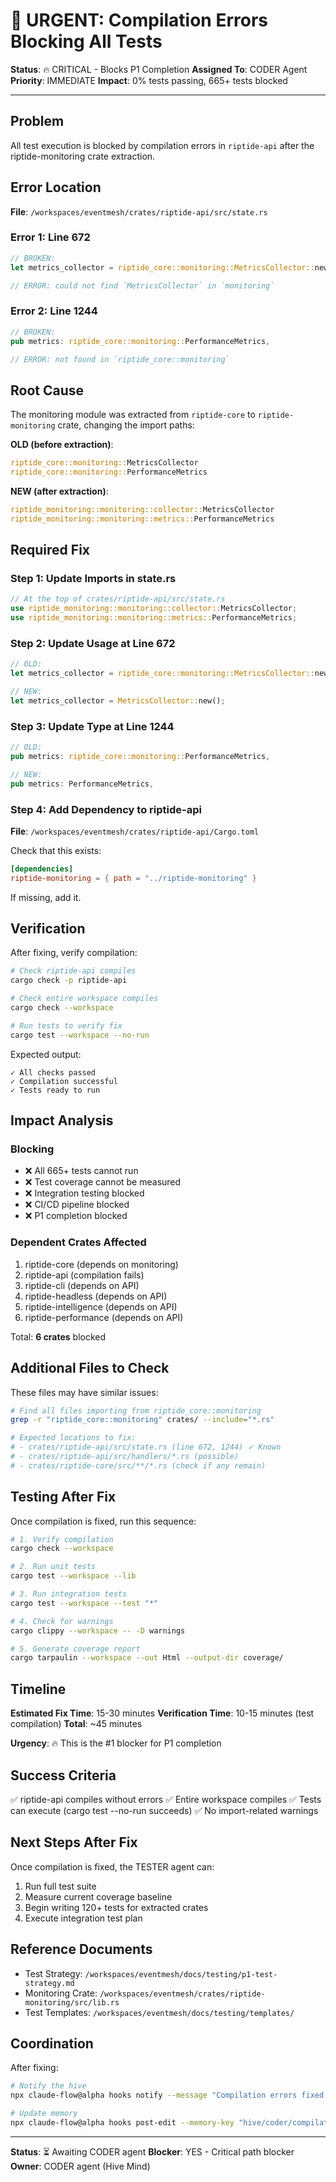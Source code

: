 # 🚨 URGENT: Compilation Errors Blocking All Tests

**Status**: 🔥 CRITICAL - Blocks P1 Completion
**Assigned To**: CODER Agent
**Priority**: IMMEDIATE
**Impact**: 0% tests passing, 665+ tests blocked

---

## Problem

All test execution is blocked by compilation errors in `riptide-api` after the riptide-monitoring crate extraction.

## Error Location

**File**: `/workspaces/eventmesh/crates/riptide-api/src/state.rs`

### Error 1: Line 672
```rust
// BROKEN:
let metrics_collector = riptide_core::monitoring::MetricsCollector::new();

// ERROR: could not find `MetricsCollector` in `monitoring`
```

### Error 2: Line 1244
```rust
// BROKEN:
pub metrics: riptide_core::monitoring::PerformanceMetrics,

// ERROR: not found in `riptide_core::monitoring`
```

## Root Cause

The monitoring module was extracted from `riptide-core` to `riptide-monitoring` crate, changing the import paths:

**OLD (before extraction)**:
```rust
riptide_core::monitoring::MetricsCollector
riptide_core::monitoring::PerformanceMetrics
```

**NEW (after extraction)**:
```rust
riptide_monitoring::monitoring::collector::MetricsCollector
riptide_monitoring::monitoring::metrics::PerformanceMetrics
```

## Required Fix

### Step 1: Update Imports in state.rs

```rust
// At the top of crates/riptide-api/src/state.rs
use riptide_monitoring::monitoring::collector::MetricsCollector;
use riptide_monitoring::monitoring::metrics::PerformanceMetrics;
```

### Step 2: Update Usage at Line 672

```rust
// OLD:
let metrics_collector = riptide_core::monitoring::MetricsCollector::new();

// NEW:
let metrics_collector = MetricsCollector::new();
```

### Step 3: Update Type at Line 1244

```rust
// OLD:
pub metrics: riptide_core::monitoring::PerformanceMetrics,

// NEW:
pub metrics: PerformanceMetrics,
```

### Step 4: Add Dependency to riptide-api

**File**: `/workspaces/eventmesh/crates/riptide-api/Cargo.toml`

Check that this exists:
```toml
[dependencies]
riptide-monitoring = { path = "../riptide-monitoring" }
```

If missing, add it.

## Verification

After fixing, verify compilation:

```bash
# Check riptide-api compiles
cargo check -p riptide-api

# Check entire workspace compiles
cargo check --workspace

# Run tests to verify fix
cargo test --workspace --no-run
```

Expected output:
```
✓ All checks passed
✓ Compilation successful
✓ Tests ready to run
```

## Impact Analysis

### Blocking
- ❌ All 665+ tests cannot run
- ❌ Test coverage cannot be measured
- ❌ Integration testing blocked
- ❌ CI/CD pipeline blocked
- ❌ P1 completion blocked

### Dependent Crates Affected
1. riptide-core (depends on monitoring)
2. riptide-api (compilation fails)
3. riptide-cli (depends on API)
4. riptide-headless (depends on API)
5. riptide-intelligence (depends on API)
6. riptide-performance (depends on API)

Total: **6 crates** blocked

## Additional Files to Check

These files may have similar issues:

```bash
# Find all files importing from riptide_core::monitoring
grep -r "riptide_core::monitoring" crates/ --include="*.rs"

# Expected locations to fix:
# - crates/riptide-api/src/state.rs (line 672, 1244) ✓ Known
# - crates/riptide-api/src/handlers/*.rs (possible)
# - crates/riptide-core/src/**/*.rs (check if any remain)
```

## Testing After Fix

Once compilation is fixed, run this sequence:

```bash
# 1. Verify compilation
cargo check --workspace

# 2. Run unit tests
cargo test --workspace --lib

# 3. Run integration tests
cargo test --workspace --test "*"

# 4. Check for warnings
cargo clippy --workspace -- -D warnings

# 5. Generate coverage report
cargo tarpaulin --workspace --out Html --output-dir coverage/
```

## Timeline

**Estimated Fix Time**: 15-30 minutes
**Verification Time**: 10-15 minutes (test compilation)
**Total**: ~45 minutes

**Urgency**: 🔥 This is the #1 blocker for P1 completion

## Success Criteria

✅ riptide-api compiles without errors
✅ Entire workspace compiles
✅ Tests can execute (cargo test --no-run succeeds)
✅ No import-related warnings

## Next Steps After Fix

Once compilation is fixed, the TESTER agent can:

1. Run full test suite
2. Measure current coverage baseline
3. Begin writing 120+ tests for extracted crates
4. Execute integration test plan

## Reference Documents

- Test Strategy: `/workspaces/eventmesh/docs/testing/p1-test-strategy.md`
- Monitoring Crate: `/workspaces/eventmesh/crates/riptide-monitoring/src/lib.rs`
- Test Templates: `/workspaces/eventmesh/docs/testing/templates/`

## Coordination

After fixing:
```bash
# Notify the hive
npx claude-flow@alpha hooks notify --message "Compilation errors fixed, test suite ready to run"

# Update memory
npx claude-flow@alpha hooks post-edit --memory-key "hive/coder/compilation-fix-complete"
```

---

**Status**: ⏳ Awaiting CODER agent
**Blocker**: YES - Critical path blocker
**Owner**: CODER agent (Hive Mind)
